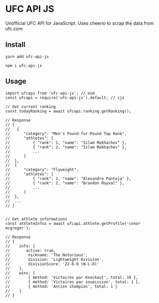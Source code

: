 # UFC API JS

Unofficial UFC API for JavaScript.
Uses cheerio to scrap the data from ufc.com

## Install

    yarn add ufc-api-js

    npm i ufc-api-js

## Usage

    import ufcapi from 'ufc-api-js'; // esm
    const ufcapi = require('ufc-api-js').default; // cjs

    // Get current ranking
    const todayRanking = await ufcapi.ranking.getRanking();

    // Response
    // [
    //   {
    //		"category": "Men's Pound-for-Pound Top Rank",
    //		"athletes": [
    //			{ "rank": 1, "name": "Islam Makhachev" },
    //			{ "rank": 2, "name": "Islam Makhachev" },
    //			...
    //		]
    //  },
    //  {
    //		"category": "Flyweight",
    //		"athletes": [
    //			{ "rank": 1, "name": "Alexandre Pantoja" },
    //			{ "rank": 2, "name": "Brandon Royval" },
    //			...
    //		]
    //  },
    //  ...
    // ]


    // Get athlete informations
    const athleteInfos = await ufcapi.athlete.getProfile('conor mcgregor');

    // Response
    // {
    //    info: {
    //       active: true,
    //        nickname: 'The Notorious',
    //        division: 'Lightweight Division',
    //        divisionScore: '22-6-0 (W-L-D)'
    //    },
    //    wins: [
    //        { method: 'Victoires par Knockout', total: 19 },
    //        { method: 'Victoires par soumission', total: 1 },
    //        { method: 'Ancien champion', total: 1 }
    //    ]
    // }
